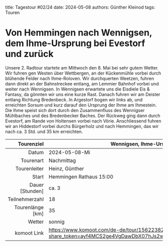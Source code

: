 title: Tagestour #02/24
date: 2024-05-08 
authors: Günther Kleinod 
tags: Touren 

# Von Hemmingen nach Wennigsen, dem Ihme-Ursprung bei Evestorf und zurück

Unsere 2. Radtour startete am Mittwoch den 8. Mai bei sehr gutem Wetter. Wir fuhren gen Westen über Wettbergen, an der 
Kückenmühle vorbei durch blühende Felder nach Ihme-Roloven. Wir durchquerten Weetzen, fuhren dann direkt an der Bahnstreckee entlang, 
am Lemmier Bahnhof vorbei und weiter nach Wennigsen. In Wennigsen erwartete uns die Eisdiele Eis & Fantasy, da gönnten wir uns eine kurze Rast. 
Danach fuhren wir am Deister entlang Richtung Bredenbeck. In Argestorf bogen wir links ab, und erreichten Sorsum und kurz darauf den 
Ursprung der Ihme am Ihmestein. Die Ihme speist sich dort durch den Zusammenfluss des Wennigser Mühlbaches und des Bredenbecker Baches. 
Der Rückweg ging dann durch Evestorf, am Rande von Holtensen vorbei nach Vörie. Anschliessend fuhren wir 
an Hiddestorf vorbei durchs Bürgerholz und nach Hemmingen, das wir nach ca. 3 Std. und 35 km erreichten.

Tourenziel       | Wennigsen, Ihme-Ursprung Evestorf
---------------: | ----------------------- 
Datum            | 2024-05-08-Mi
Tourenart        | Nachmittag
Tourenleiter     | Heinz, Günther
Start            | Hemmingen Rathaus 15:00
Dauer [Stunden]  | ca. 3
Teilnehmerzahl   | 18
Tourenlänge [km] | 35
Wetter           | sonnig
komoot Link      | <https://www.komoot.com/de-de/tour/1562238267?share_token=ayf4MCS2ge4VgDawDbX07hJs2wIUaSKMmxs60P1Ro5Ns9WgSeJ&ref=wtd>
